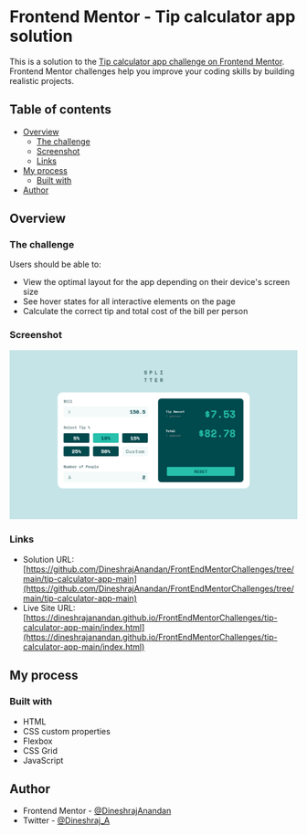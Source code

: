 # Frontend Mentor - Tip calculator app solution

This is a solution to the [Tip calculator app challenge on Frontend Mentor](https://www.frontendmentor.io/challenges/tip-calculator-app-ugJNGbJUX). Frontend Mentor challenges help you improve your coding skills by building realistic projects.

## Table of contents

- [Overview](#overview)
  - [The challenge](#the-challenge)
  - [Screenshot](#screenshot)
  - [Links](#links)
- [My process](#my-process)
  - [Built with](#built-with)
- [Author](#author)

## Overview

### The challenge

Users should be able to:

- View the optimal layout for the app depending on their device's screen size
- See hover states for all interactive elements on the page
- Calculate the correct tip and total cost of the bill per person

### Screenshot

![](./screenshot.png)

### Links

- Solution URL: [https://github.com/DineshrajAnandan/FrontEndMentorChallenges/tree/main/tip-calculator-app-main](https://github.com/DineshrajAnandan/FrontEndMentorChallenges/tree/main/tip-calculator-app-main)
- Live Site URL: [https://dineshrajanandan.github.io/FrontEndMentorChallenges/tip-calculator-app-main/index.html](https://dineshrajanandan.github.io/FrontEndMentorChallenges/tip-calculator-app-main/index.html)

## My process

### Built with

- HTML
- CSS custom properties
- Flexbox
- CSS Grid
- JavaScript

## Author

- Frontend Mentor - [@DineshrajAnandan](https://www.frontendmentor.io/profile/DineshrajAnandan)
- Twitter - [@Dineshraj_A](https://www.twitter.com/Dineshraj_A)
